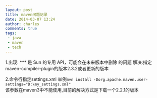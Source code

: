 ```yaml
---
layout: post
title: maven问题记录
date: 2014-03-07 13:24
author: charles
comments: true
tags:
 - java
 - maven
 - tech
---
```


1.出现:  *** 是 Sun 的专用 API，可能会在未来版本中删除 的问题
解决:指定maven-compiler-plugin的版本2.3.2或者更新的版本

2.命令行指定settings.xml
举例`mvn install -Dorg.apache.maven.user-settings="D:\my_settings.xml"`  
该参数在maven3中不能使用,目前的解决方式是下载一个2.2.1的版本
